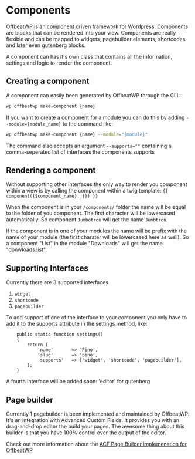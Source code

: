 # Components

OffbeatWP is an component driven framework for Wordpress. Components are blocks that can be rendered into your view. Components are really flexible and can be mapped to widgets, pagebuilder elements, shortcodes and later even gutenberg blocks.

A component can has it's own class that contains all the information, settings and logic to render the component. 

## Creating a component

A component can easily been generated by OffbeatWP through the CLI:

```bash
wp offbeatwp make-component {name}
```

If you want to create a component for a module you can do this by adding `--module={module_name}` to the command like:

```bash
wp offbeatwp make-component {name} --module="{module}"
```

The command also accepts an argument `--supports=""` containing a comma-seperated list of interfaces the components supports

## Rendering a component

Without supporting other interfaces the only way to render you component within a view is by calling the component within a twig template:
`{{ component({$component_name}, {}) }}`

When the component is in your `/components/` folder the name will be equal to the folder of you component. The first character will be lowercased automatically. So component `Jumbotron` will get the name `Jumbtron`.

If the component is in one of your modules the name will be prefix with the name of your module (the first charater will be lowercased here as well). So a component "List" in the module "Downloads" will get the name "donwloads.list".

## Supporting Interfaces
Currently there are 3 supported interfaces

1. `widget`
2. `shortcode`
3. `pagebuilder`

To add support of one of the interface to your component you only have to add it to the supports attribute in the settings method, like: 

```
    public static function settings()
    {
        return [
            'name'       => 'Pino',
            'slug'       => 'pino',
            'supports'   => ['widget', 'shortcode', 'pagebuilder'],
        ];
    }
```

A fourth interface will be added soon: 'editor' for gutenberg

## Page builder

Currently 1 pagebuilder is been implemented and maintained by OffbeatWP. It's an integration with Advanced Custom Fields. It provides you with an drag-and-drop editor the build your pages. The awesome thing about this builder is that you have 100% control over the output of the editor.

Check out more information about the [ACF Page Builder implemenation for OffbeatWP](https://github.com/offbeatwp/acf-layout)
